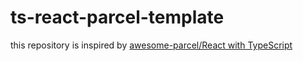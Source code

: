 # ts-react-parcel-template

this repository is inspired by [awesome-parcel/React with TypeScript](https://github.com/adhrinae/ts-react-parcel)
